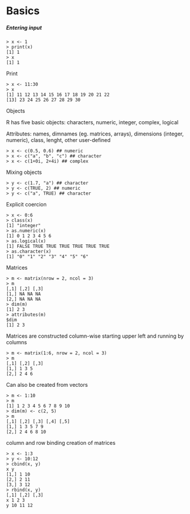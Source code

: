 # Basics

##### Entering input

```
> x <- 1> print(x)
[1] 1
> x[1] 1
```

Print

```
> x <- 11:30
> x[1] 11 12 13 14 15 16 17 18 19 20 21 22[13] 23 24 25 26 27 28 29 30
```

Objects

R has five basic objects: characters, numeric, integer, complex, logical

Attributes: names, dimnames \(eg. matrices, arrays\), dimensions \(integer, numeric\), class, lenght, other user-defined

```
> x <- c(0.5, 0.6) ## numeric
> x <- c("a", "b", "c") ## character
> x <- c(1+0i, 2+4i) ## complex
```

Mixing objects

```
> y <- c(1.7, "a") ## character
> y <- c(TRUE, 2) ## numeric
> y <- c("a", TRUE) ## character
```



Explicit coercion

```
> x <- 0:6
> class(x)
[1] "integer"
> as.numeric(x)
[1] 0 1 2 3 4 5 6
> as.logical(x)
[1] FALSE TRUE TRUE TRUE TRUE TRUE TRUE
> as.character(x)
[1] "0" "1" "2" "3" "4" "5" "6"
```

Matrices

```
> m <- matrix(nrow = 2, ncol = 3)
> m
[,1] [,2] [,3]
[1,] NA NA NA
[2,] NA NA NA
> dim(m)
[1] 2 3
> attributes(m)
$dim
[1] 2 3
````

Matrices are constructed column-wise starting upper left and running by columns
```
> m <- matrix(1:6, nrow = 2, ncol = 3)
> m
[,1] [,2] [,3]
[1,] 1 3 5
[2,] 2 4 6
```

Can also be created from vectors
```
> m <- 1:10
> m
[1] 1 2 3 4 5 6 7 8 9 10
> dim(m) <- c(2, 5)
> m
[,1] [,2] [,3] [,4] [,5]
[1,] 1 3 5 7 9
[2,] 2 4 6 8 10
```

column and row binding creation of matrices
```
> x <- 1:3
> y <- 10:12
> cbind(x, y)
x y
[1,] 1 10
[2,] 2 11
[3,] 3 12
> rbind(x, y)
[,1] [,2] [,3]
x 1 2 3
y 10 11 12
```
